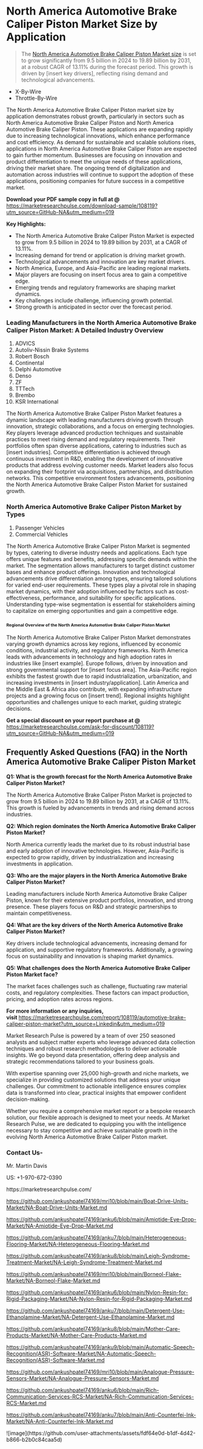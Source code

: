 <h1>North America Automotive Brake Caliper Piston Market&nbsp;Size by Application</h1><blockquote><p>The <a href="https://marketresearchpulse.com/download-sample/108119?utm_source=GitHub-NA&amp;utm_medium=019">North America Automotive Brake Caliper Piston Market size</a> is set to grow significantly from 9.5 billion in 2024 to 19.89 billion by 2031, at a robust CAGR of 13.11% during the forecast period. This growth is driven by [insert key drivers], reflecting rising demand and technological advancements.</p></blockquote><ul><li>X-By-Wire<li> Throttle-By-Wire</li></ul><p>The North America Automotive Brake Caliper Piston market size by application demonstrates robust growth, particularly in sectors such as North America Automotive Brake Caliper Piston and North America Automotive Brake Caliper Piston. These applications are expanding rapidly due to increasing technological innovations, which enhance performance and cost efficiency. As demand for sustainable and scalable solutions rises, applications in North America Automotive Brake Caliper Piston are expected to gain further momentum. Businesses are focusing on innovation and product differentiation to meet the unique needs of these applications, driving their market share. The ongoing trend of digitalization and automation across industries will continue to support the adoption of these applications, positioning companies for future success in a competitive market.</p><p><strong>Download your PDF sample copy in full at @ </strong><a href="https://marketresearchpulse.com/download-sample/108119?utm_source=GitHub-NA&amp;utm_medium=019">https://marketresearchpulse.com/download-sample/108119?utm_source=GitHub-NA&amp;utm_medium=019</a></p><p><strong>Key Highlights: </strong></p><ul><li>The North America Automotive Brake Caliper Piston Market is expected to grow from 9.5 billion in 2024 to 19.89 billion by 2031, at a CAGR of 13.11%.</li><li>Increasing demand for trend or application is driving market growth.</li><li>Technological advancements and innovation are key market drivers.</li><li>North America, Europe, and Asia-Pacific are leading regional markets.</li><li>Major players are focusing on insert focus area to gain a competitive edge.</li><li>Emerging trends and regulatory frameworks are shaping market dynamics.</li><li>Key challenges include challenge, influencing growth potential.</li><li>Strong growth is anticipated in sector over the forecast period.</li></ul><h3>Leading Manufacturers in the North America Automotive Brake Caliper Piston Market: A Detailed Industry Overview</h3><ol><li>ADVICS</li><li>Autoliv-Nissin Brake Systems</li><li>Robert Bosch</li><li>Continental</li><li>Delphi Automotive</li><li>Denso</li><li>ZF</li><li>TTTech</li><li>Brembo</li><li>KSR International</li></ol><div class="flex max-w-full flex-col flex-grow"><div class="min-h-8 text-message flex w-full flex-col items-end gap-2 whitespace-normal break-words [.text-message+&amp;]:mt-5" dir="auto" data-message-author-role="assistant" data-message-id="fd8432e4-4910-450d-b182-61b7bfb0a01f" data-message-model-slug="gpt-4o"><div class="flex w-full flex-col gap-1 empty:hidden first:pt-[3px]"><div class="markdown prose w-full break-words dark:prose-invert light"><p>The North America Automotive Brake Caliper Piston Market features a dynamic landscape with leading manufacturers driving growth through innovation, strategic collaborations, and a focus on emerging technologies. Key players leverage advanced production techniques and sustainable practices to meet rising demand and regulatory requirements. Their portfolios often span diverse applications, catering to industries such as [insert industries]. Competitive differentiation is achieved through continuous investment in R&amp;D, enabling the development of innovative products that address evolving customer needs. Market leaders also focus on expanding their footprint via acquisitions, partnerships, and distribution networks. This competitive environment fosters advancements, positioning the North America Automotive Brake Caliper Piston Market for sustained growth.</p></div></div></div></div><h3>North America Automotive Brake Caliper Piston Market by Types</h3><ol><li>Passenger Vehicles<li> Commercial Vehicles</li></ol><div class="flex max-w-full flex-col flex-grow"><div class="min-h-8 text-message flex w-full flex-col items-end gap-2 whitespace-normal break-words [.text-message+&amp;]:mt-5" dir="auto" data-message-author-role="assistant" data-message-id="084470be-0bb7-4664-bddf-5156b4f41249" data-message-model-slug="gpt-4o-mini"><div class="flex w-full flex-col gap-1 empty:hidden first:pt-[3px]"><div class="markdown prose w-full break-words dark:prose-invert light"><p>The North America Automotive Brake Caliper Piston Market is segmented by types, catering to diverse industry needs and applications. Each type offers unique features and benefits, addressing specific demands within the market. The segmentation allows manufacturers to target distinct customer bases and enhance product offerings. Innovation and technological advancements drive differentiation among types, ensuring tailored solutions for varied end-user requirements. These types play a pivotal role in shaping market dynamics, with their adoption influenced by factors such as cost-effectiveness, performance, and suitability for specific applications. Understanding type-wise segmentation is essential for stakeholders aiming to capitalize on emerging opportunities and gain a competitive edge.</p></div></div></div></div><h3><span style="font-size: 11px;">Regional Overview of the North America Automotive Brake Caliper Piston Market</span></h3><div class="flex max-w-full flex-col flex-grow"><div class="min-h-8 text-message flex w-full flex-col items-end gap-2 whitespace-normal break-words [.text-message+&amp;]:mt-5" dir="auto" data-message-author-role="assistant" data-message-id="e9038762-ce64-4e30-91c9-9bd413514231" data-message-model-slug="gpt-4o-mini"><div class="flex w-full flex-col gap-1 empty:hidden first:pt-[3px]"><div class="markdown prose w-full break-words dark:prose-invert light"><p>The North America Automotive Brake Caliper Piston Market demonstrates varying growth dynamics across key regions, influenced by economic conditions, industrial activity, and regulatory frameworks. North America leads with advancements in technology and high adoption rates in industries like [insert example]. Europe follows, driven by innovation and strong governmental support for [insert focus area]. The Asia-Pacific region exhibits the fastest growth due to rapid industrialization, urbanization, and increasing investments in [insert industry/application]. Latin America and the Middle East &amp; Africa also contribute, with expanding infrastructure projects and a growing focus on [insert trend]. Regional insights highlight opportunities and challenges unique to each market, guiding strategic decisions.</p></div></div></div></div><p><strong>Get a special discount on your report purchase at @ </strong><a href="https://marketresearchpulse.com/ask-for-discount/108119?utm_source=GitHub-NA&amp;utm_medium=019">https://marketresearchpulse.com/ask-for-discount/108119?utm_source=GitHub-NA&amp;utm_medium=019</a></p><h2>Frequently Asked Questions (FAQ) in the North America Automotive Brake Caliper Piston Market</h2><p><strong>Q1: What is the growth forecast for the North America Automotive Brake Caliper Piston Market?</strong></p><p>The North America Automotive Brake Caliper Piston Market is projected to grow from 9.5 billion in 2024 to 19.89 billion by 2031, at a CAGR of 13.11%. This growth is fueled by advancements in trends and rising demand across industries.</p><p><strong>Q2: Which region dominates the North America Automotive Brake Caliper Piston Market?</strong></p><p>North America currently leads the market due to its robust industrial base and early adoption of innovative technologies. However, Asia-Pacific is expected to grow rapidly, driven by industrialization and increasing investments in application.</p><p><strong>Q3: Who are the major players in the North America Automotive Brake Caliper Piston Market?</strong></p><p>Leading manufacturers include North America Automotive Brake Caliper Piston, known for their extensive product portfolios, innovation, and strong presence. These players focus on R&amp;D and strategic partnerships to maintain competitiveness.</p><p><strong>Q4: What are the key drivers of the North America Automotive Brake Caliper Piston Market?</strong></p><p>Key drivers include technological advancements, increasing demand for application, and supportive regulatory frameworks. Additionally, a growing focus on sustainability and innovation is shaping market dynamics.</p><p><strong>Q5: What challenges does the North America Automotive Brake Caliper Piston Market face?</strong></p><p>The market faces challenges such as challenge, fluctuating raw material costs, and regulatory complexities. These factors can impact production, pricing, and adoption rates across regions.</p><p><strong>For more information or any inquiries, visit&nbsp;</strong><a href="https://marketresearchpulse.com/report/108119/automotive-brake-caliper-piston-market?utm_source=Linkedin&utm_medium=019">https://marketresearchpulse.com/report/108119/automotive-brake-caliper-piston-market?utm_source=Linkedin&utm_medium=019</a></p><p>Market Research Pulse is powered by a team of over 250 seasoned analysts and subject matter experts who leverage advanced data collection techniques and robust research methodologies to deliver actionable insights. We go beyond data presentation, offering deep analysis and strategic recommendations tailored to your business goals.</p><p>With expertise spanning over 25,000 high-growth and niche markets, we specialize in providing customized solutions that address your unique challenges. Our commitment to actionable intelligence ensures complex data is transformed into clear, practical insights that empower confident decision-making.</p><p>Whether you require a comprehensive market report or a bespoke research solution, our flexible approach is designed to meet your needs. At Market Research Pulse, we are dedicated to equipping you with the intelligence necessary to stay competitive and achieve sustainable growth in the evolving North America Automotive Brake Caliper Piston market.</p><h3><strong>Contact Us-</strong></h3><p>Mr. Martin Davis</p><p>US: +1-970-672-0390</p><p>https://marketresearchpulse.com/</p><p><a href="https://github.com/ankushpatel74169/mri10/blob/main/Boat-Drive-Units-Market/NA-Boat-Drive-Units-Market.md">https://github.com/ankushpatel74169/mri10/blob/main/Boat-Drive-Units-Market/NA-Boat-Drive-Units-Market.md</a></p><p><a href="https://github.com/ankushpatel74169/anku6/blob/main/Amiotide-Eye-Drop-Market/NA-Amiotide-Eye-Drop-Market.md">https://github.com/ankushpatel74169/anku6/blob/main/Amiotide-Eye-Drop-Market/NA-Amiotide-Eye-Drop-Market.md</a></p><p><a href="https://github.com/ankushpatel74169/anku7/blob/main/Heterogeneous-Flooring-Market/NA-Heterogeneous-Flooring-Market.md">https://github.com/ankushpatel74169/anku7/blob/main/Heterogeneous-Flooring-Market/NA-Heterogeneous-Flooring-Market.md</a></p><p><a href="https://github.com/ankushpatel74169/anku8/blob/main/Leigh-Syndrome-Treatment-Market/NA-Leigh-Syndrome-Treatment-Market.md">https://github.com/ankushpatel74169/anku8/blob/main/Leigh-Syndrome-Treatment-Market/NA-Leigh-Syndrome-Treatment-Market.md</a></p><p><a href="https://github.com/ankushpatel74169/mri10/blob/main/Borneol-Flake-Market/NA-Borneol-Flake-Market.md">https://github.com/ankushpatel74169/mri10/blob/main/Borneol-Flake-Market/NA-Borneol-Flake-Market.md</a></p><p><a href="https://github.com/ankushpatel74169/anku6/blob/main/Nylon-Resin-for-Rigid-Packaging-Market/NA-Nylon-Resin-for-Rigid-Packaging-Market.md">https://github.com/ankushpatel74169/anku6/blob/main/Nylon-Resin-for-Rigid-Packaging-Market/NA-Nylon-Resin-for-Rigid-Packaging-Market.md</a></p><p><a href="https://github.com/ankushpatel74169/anku7/blob/main/Detergent-Use-Ethanolamine-Market/NA-Detergent-Use-Ethanolamine-Market.md">https://github.com/ankushpatel74169/anku7/blob/main/Detergent-Use-Ethanolamine-Market/NA-Detergent-Use-Ethanolamine-Market.md</a></p><p><a href="https://github.com/ankushpatel74169/anku8/blob/main/Mother-Care-Products-Market/NA-Mother-Care-Products-Market.md">https://github.com/ankushpatel74169/anku8/blob/main/Mother-Care-Products-Market/NA-Mother-Care-Products-Market.md</a></p><p><a href="https://github.com/ankushpatel74169/anku9/blob/main/Automatic-Speech-Recognition(ASR)-Software-Market/NA-Automatic-Speech-Recognition(ASR)-Software-Market.md">https://github.com/ankushpatel74169/anku9/blob/main/Automatic-Speech-Recognition(ASR)-Software-Market/NA-Automatic-Speech-Recognition(ASR)-Software-Market.md</a></p><p><a href="https://github.com/ankushpatel74169/mri10/blob/main/Analogue-Pressure-Sensors-Market/NA-Analogue-Pressure-Sensors-Market.md">https://github.com/ankushpatel74169/mri10/blob/main/Analogue-Pressure-Sensors-Market/NA-Analogue-Pressure-Sensors-Market.md</a></p><p><a href="https://github.com/ankushpatel74169/anku6/blob/main/Rich-Communication-Services-RCS-Market/NA-Rich-Communication-Services-RCS-Market.md">https://github.com/ankushpatel74169/anku6/blob/main/Rich-Communication-Services-RCS-Market/NA-Rich-Communication-Services-RCS-Market.md</a></p><p><a href="https://github.com/ankushpatel74169/anku7/blob/main/Anti-Counterfei-Ink-Market/NA-Anti-Counterfei-Ink-Market.md">https://github.com/ankushpatel74169/anku7/blob/main/Anti-Counterfei-Ink-Market/NA-Anti-Counterfei-Ink-Market.md</a></p>
![image](https://github.com/user-attachments/assets/fdf64e0d-b1df-4d42-b866-b2b0c84caa5d)
